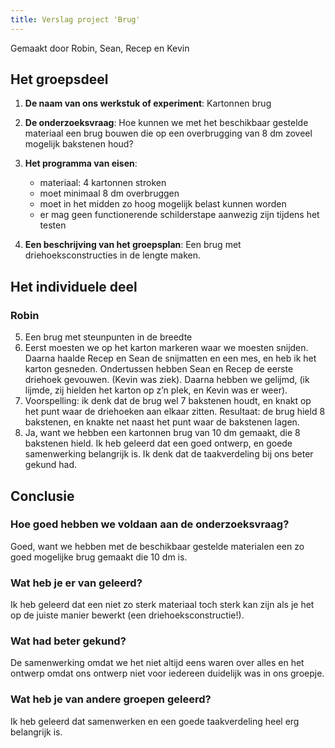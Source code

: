 ```yaml
---
title: Verslag project 'Brug'
---
```


Gemaakt door Robin, Sean, Recep en Kevin

## Het groepsdeel

1. **De naam van ons werkstuk of experiment**: Kartonnen brug
2. **De onderzoeksvraag**: Hoe kunnen we met het beschikbaar gestelde materiaal een brug bouwen die op een overbrugging van 8 dm zoveel mogelijk bakstenen houd?

3. **Het programma van eisen**:

    - materiaal: 4 kartonnen stroken
    - moet minimaal 8 dm overbruggen
    - moet in het midden zo hoog mogelijk belast kunnen worden
    - er mag geen functionerende schilderstape aanwezig zijn tijdens het testen

4. **Een beschrijving van het groepsplan**: Een brug met driehoeksconstructies in de lengte maken.

## Het individuele deel

### Robin

5. Een brug met steunpunten in de breedte
6. Eerst moesten we op het karton markeren waar we moesten snijden. Daarna haalde Recep en Sean de snijmatten en een mes, en heb ik het karton gesneden. Ondertussen hebben Sean en Recep de eerste driehoek gevouwen. (Kevin was ziek). Daarna hebben we gelijmd, (ik lijmde, zij hielden het karton op z’n plek, en Kevin was er weer).
7. Voorspelling: ik denk dat de brug wel 7 bakstenen houdt, en knakt op het punt waar de driehoeken aan elkaar zitten. Resultaat: de brug hield 8 bakstenen, en knakte net naast het punt waar de bakstenen lagen.
8. Ja, want we hebben een kartonnen brug van 10 dm gemaakt, die 8 bakstenen hield. Ik heb geleerd dat een goed ontwerp, en goede samenwerking belangrijk is. Ik denk dat de taakverdeling bij ons beter gekund had.

## Conclusie

### Hoe goed hebben we voldaan aan de onderzoeksvraag?

Goed, want we hebben met de beschikbaar gestelde materialen een zo goed mogelijke brug gemaakt die 10 dm is.

### Wat heb je er van geleerd?

Ik heb geleerd dat een niet zo sterk materiaal toch sterk kan zijn als je het op de juiste manier bewerkt (een driehoeksconstructie!).

### Wat had beter gekund?

De samenwerking omdat we het niet altijd eens waren over alles en het ontwerp omdat ons ontwerp niet voor iedereen duidelijk was in ons groepje.

### Wat heb je van andere groepen geleerd?

Ik heb geleerd dat samenwerken en een goede taakverdeling heel erg belangrijk is.

